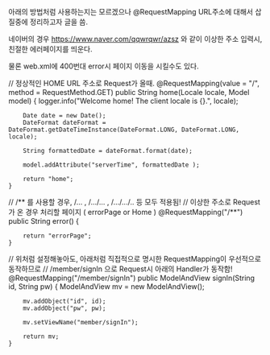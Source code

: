 아래의 방법처럼 사용하는지는 모르겠으나 
@RequestMapping URL주소에 대해서 삽질중에 정리하고자 글을 씀.

네이버의 경우 https://www.naver.com/qqwrqwr/azsz 와 같이 이상한 주소 입력시,
친절한 에러페이지를 띄운다.

물론 web.xml에 400번대 error시 페이지 이동을 시킬수도 있다.

// 정상적인 HOME URL 주소로 Request가 올때.
	@RequestMapping(value = "/", method = RequestMethod.GET)
	public String home(Locale locale, Model model) {
		logger.info("Welcome home! The client locale is {}.", locale);
		
		Date date = new Date();
		DateFormat dateFormat = DateFormat.getDateTimeInstance(DateFormat.LONG, DateFormat.LONG, locale);
		
		String formattedDate = dateFormat.format(date);
		
		model.addAttribute("serverTime", formattedDate );
		
		return "home";
	}
	
// /** 를 사용할 경우, /...  ,  /.../...  , /.../.../.. 등 모두 적용됨!
// 이상한 주소로 Request가 온 경우 처리할 페이지 ( errorPage or Home )
	@RequestMapping("/**")
	public String error() {
		
		return "errorPage";
	}
	
// 위처럼 설정해놓아도, 아래처럼 직접적으로 명시한 RequestMapping이 우선적으로 동작하므로
// /member/signIn 으로 Request시 아래의 Handler가 동작함!
	@RequestMapping("/member/signIn")
	public ModelAndView signIn(String id, String pw) {
		ModelAndView mv = new ModelAndView();
		
		mv.addObject("id", id);
		mv.addObject("pw", pw);
		
		mv.setViewName("member/signIn");
		
		return mv;
	}
```
